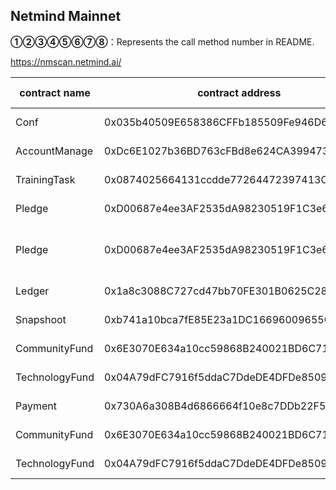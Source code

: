 ## Netmind Mainnet

**①②③④⑤⑥⑦⑧**：Represents the call method number in README.

https://nmscan.netmind.ai/

|contract name|contract address|Proposal ID|Operating Instructions|invoke methods|parameter invocation|
| --- | --- | --- |--- | --- |---|
|   Conf  |   0x035b40509E658386CFFb185509Fe946D660D9c5C |    | **⑥**Upgrade Contract  | upgrad  |  0x88Ed84b3c267A80E7457a975d8b92D4CB602Baab   |
| AccountManage  | 0xDc6E1027b36BD763cFBd8e624CA3994737FA4b6c | | **⑥**Upgrade Contract  | upgrad  |   0x245ff6FF9c1E68AB33a9738Af25F29c616b292c3  |
| TrainingTask   | 0x0874025664131ccdde77264472397413Ca9844Ba |   | **⑥**Upgrade Contract  | upgrad  |   0x287B147167f89e59AE66921A48a3372281Dd5FcA  |
| Pledge    | 0xD00687e4ee3AF2535dA98230519F1C3e642631df |   | **⑥**Upgrade Contract  | upgrad  |      |
| Pledge    | 0xD00687e4ee3AF2535dA98230519F1C3e642631df |   | **③**Setting up pledgeable tokens  | updateTokenSta |    0x354335f700000000000000000000000000000000000000000000000000000000000000000000000000000000000000000000000000000000000000000000000000000001  |
| Ledger         | 0x1a8c3088C727cd47bb70FE301B0625C28398762c |   | **⑥**Upgrade Contract  | upgrad  | 0x253ecDC620dB733e3C38A03B43B6E056fCDF64b8    |
| Snapshoot      | 0xb741a10bca7fE85E23a1DC16696009655C5B6F11 |   | **⑥**Upgrade Contract  | upgrad  |   0x66Cb3673F77797883656d21053E183a8247ae0A6  |
| CommunityFund  | 0x6E3070E634a10cc59868B240021BD6C71303778b |  | **⑥**Upgrade Contract  | upgrad  |   0x6bD41c9D56580CA7d73729835d48426DAD1d2783  |
| TechnologyFund        | 0x04A79dFC7916f5ddaC7DdeDE4DFDe85090d2795c |   | **⑥**Upgrade Contract  | upgrad  |   0x6E38f9313A36f75a19dB0703e101B5D37dD8FA3D  |
| Payment        | 0x730A6a308B4d6866664f10e8c7DDb22F5A493eA2 |   | **⑥**Upgrade Contract  | upgrad  |   0xD417AF952F1088920d27247440E93e818F89CB64  |
|  CommunityFund  |  0x6E3070E634a10cc59868B240021BD6C71303778b |    |  **③**Set Start Time  | updateLockTime |  0xfbfa4e1100000000000000000000000000000000000000000000000000000000643bcbf4 | 
| TechnologyFund        | 0x04A79dFC7916f5ddaC7DdeDE4DFDe85090d2795c  |    |  **③**Set Start Time  |updateLockTime |   0xfbfa4e1100000000000000000000000000000000000000000000000000000000643bcbf4|


